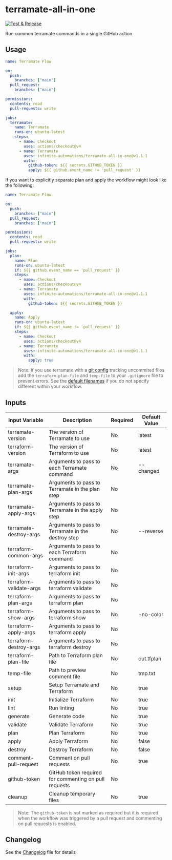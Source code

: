 # terramate-all-in-one

[![Test & Release](https://github.com/infinite-automations/terramate-all-in-one/actions/workflows/test-and-release.yml/badge.svg)](https://github.com/infinite-automations/terramate-all-in-one/actions/workflows/test-and-release.yml)

Run common terramate commands in a single GitHub action

## Usage

```yaml
name: Terramate Flow

on:
  push:
    branches: ["main"]
  pull_request:
    branches: ["main"]

permissions:
  contents: read
  pull-requests: write

jobs:
  terramate:
    name: Terramate
    runs-on: ubuntu-latest
    steps:
      - name: Checkout
        uses: actions/checkout@v4
      - name: Terramate
        uses: infinite-automations/terramate-all-in-one@v1.1.1
        with:
          github-token: ${{ secrets.GITHUB_TOKEN }}
          apply: ${{ github.event_name != 'pull_request' }}
```

If you want to explicitly separate plan and apply the workflow might look like the following:

```yaml
name: Terramate Flow

on:
  push:
    branches: ["main"]
  pull_request:
    branches: ["main"]

permissions:
  contents: read
  pull-requests: write

jobs:
  plan:
    name: Plan
    runs-on: ubuntu-latest
    if: ${{ github.event_name == 'pull_request' }}
    steps:
      - name: Checkout
        uses: actions/checkout@v4
      - name: Terramate
        uses: infinite-automations/terramate-all-in-one@v1.1.1
        with:
          github-token: ${{ secrets.GITHUB_TOKEN }}

  apply:
    name: Apply
    runs-on: ubuntu-latest
    if: ${{ github.event_name != 'pull_request' }}
    steps:
      - name: Checkout
        uses: actions/checkout@v4
      - name: Terramate
        uses: infinite-automations/terramate-all-in-one@v1.1.1
        with:
          apply: true
```

>Note: If you use terramate with a [git config](https://terramate.io/docs/cli/configuration/#terramate-config-git-block-schema) tracking uncommited files add the `terraform-plan-file` and `temp-file` to your `.gitignore` file to prevent errors. See the [default filenames](#inputs) if you do not specify different within your workflow.

## Inputs

| Input Variable               | Description                                           | Required | Default Value |
| ---------------------------- | ----------------------------------------------------- | -------- | ------------- |
| terramate-version            | The version of Terramate to use                       | No       | latest        |
| terraform-version            | The version of Terraform to use                       | No       | latest        |
| terramate-args               | Arguments to pass to each Terramate command           | No       | --changed     |
| terramate-plan-args          | Arguments to pass to Terramate in the plan step       | No       |               |
| terramate-apply-args         | Arguments to pass to Terramate in the apply step      | No       |               |
| terramate-destroy-args       | Arguments to pass to Terramate in the destroy step    | No       | --reverse     |
| terraform-common-args        | Arguments to pass to each Terraform command           | No       |               |
| terraform-init-args          | Arguments to pass to terraform init                   | No       |               |
| terraform-validate-args      | Arguments to pass to terraform validate               | No       |               |
| terraform-plan-args          | Arguments to pass to terraform plan                   | No       |               |
| terraform-show-args          | Arguments to pass to terraform show                   | No       | -no-color     |
| terraform-apply-args         | Arguments to pass to terraform apply                  | No       |               |
| terraform-destroy-args       | Arguments to pass to terraform destroy                | No       |               |
| terraform-plan-file          | Path to Terraform plan file                           | No       | out.tfplan    |
| temp-file                    | Path to preview comment file                          | No       | tmp.txt       |
| setup                        | Setup Terramate and Terraform                         | No       | true          |
| init                         | Initialize Terraform                                  | No       | true          |
| lint                         | Run linting                                           | No       | true          |
| generate                     | Generate code                                         | No       | true          |
| validate                     | Validate Terraform                                    | No       | true          |
| plan                         | Plan Terraform                                        | No       | true          |
| apply                        | Apply Terraform                                       | No       | false         |
| destroy                      | Destroy Terraform                                     | No       | false         |
| comment-pull-request         | Comment on pull requests                              | No       | true          |
| github-token                 | GitHub token required for commenting on pull requests | No       |               |
| cleanup                      | Cleanup temporary files                               | No       | true          |

>Note: The `github-token` is not marked as required but it is required when the workflow was triggered by a pull request and commenting on pull requests is enabled.

## Changelog

See the [Changelog](./CHANGELOG.md) file for details
